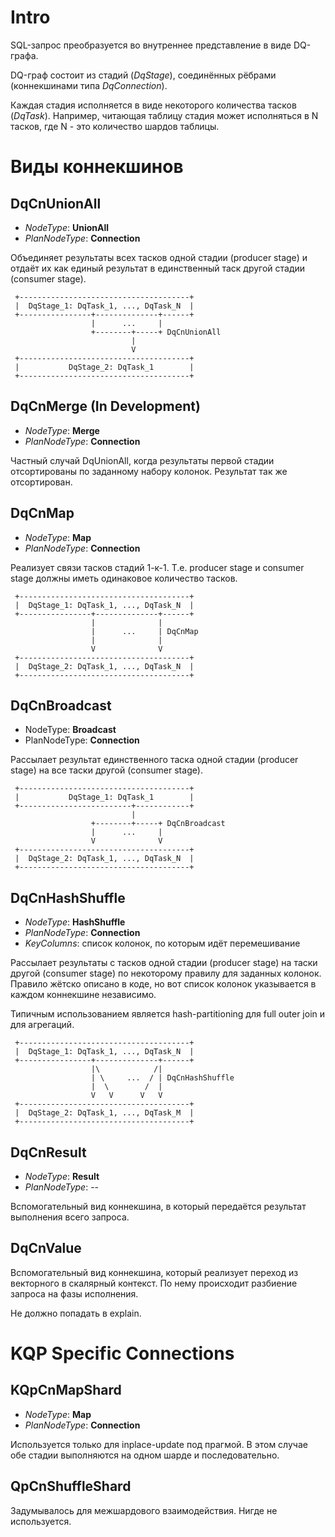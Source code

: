 # Intro
SQL-запрос преобразуется во внутреннее представление в виде DQ-графа.

DQ-граф состоит из стадий (_DqStage_), соединённых рёбрами (коннекшинами типа _DqConnection_).

Каждая стадия исполняется в виде некоторого количества тасков (_DqTask_). Например, читающая таблицу стадия может
исполняться в N тасков, где N - это количество шардов таблицы.

# Виды коннекшинов

## DqCnUnionAll
* _NodeType_: **UnionAll**
* _PlanNodeType_: **Connection**

Объединяет результаты всех тасков одной стадии (producer stage) и отдаёт их как единый результат в единственный таск
другой стадии (consumer stage).
```
 +--------------------------------------+
 |  DqStage_1: DqTask_1, ..., DqTask_N  |
 +----------------+--------------+------+
                  |      ...     |
                  +--------+-----+ DqCnUnionAll
                           |
                           V
 +--------------------------------------+
 |           DqStage_2: DqTask_1        |
 +--------------------------------------+
```

## DqCnMerge (In Development)
* _NodeType_: **Merge**
* _PlanNodeType_: **Connection**

Частный случай DqUnionAll, когда результаты первой стадии отсортированы по заданному набору колонок. Результат так же
отсортирован.


## DqCnMap
* _NodeType_: **Map**
* _PlanNodeType_: **Connection**

Реализует связи тасков стадий 1-к-1. Т.е. producer stage и consumer stage должны иметь одинаковое количество тасков.
```
 +--------------------------------------+
 |  DqStage_1: DqTask_1, ..., DqTask_N  |
 +----------------+--------------+------+
                  |              |
                  |      ...     | DqCnMap
                  |              |
                  V              V
 +--------------------------------------+
 |  DqStage_2: DqTask_1, ..., DqTask_N  |
 +--------------------------------------+
```

## DqCnBroadcast
* NodeType: **Broadcast**
* PlanNodeType: **Connection**

Рассылает результат единственного таска одной стадии (producer stage) на все таски другой (consumer stage).
```
 +--------------------------------------+
 |           DqStage_1: DqTask_1        |
 +-------------------------+------------+
                           |
                  +--------+-----+ DqCnBroadcast
                  |      ...     |
                  V              V
 +--------------------------------------+
 |  DqStage_2: DqTask_1, ..., DqTask_N  |
 +--------------------------------------+
```

## DqCnHashShuffle
* _NodeType_: **HashShuffle**
* _PlanNodeType_: **Connection**
* _KeyColumns_: список колонок, по которым идёт перемешивание

Рассылает результаты с тасков одной стадии (producer stage) на таски другой (consumer stage) по некоторому правилу для
заданных колонок. Правило жётско описано в коде, но вот список колонок указывается в каждом коннекшине независимо.

Типичным использованием является hash-partitioning для full outer join и для агрегаций.
```
 +--------------------------------------+
 |  DqStage_1: DqTask_1, ..., DqTask_N  |
 +----------------+--------------+------+
                  |\            /|
                  | \     ...  / | DqCnHashShuffle
                  |  \        /  |
                  V   V      V   V
 +--------------------------------------+
 |  DqStage_2: DqTask_1, ..., DqTask_M  |
 +--------------------------------------+
```

## DqCnResult
* _NodeType_: **Result**
* _PlanNodeType_: --

Вспомогательный вид коннекшина, в который передаётся результат выполнения всего запроса.

## DqCnValue
Вспомогательный вид коннекшина, который реализует переход из векторного в скалярный контекст. По нему происходит
разбиение запроса на фазы исполнения.

Не должно попадать в explain.


# KQP Specific Connections

## KQpCnMapShard
* _NodeType_: **Map**
* _PlanNodeType_: **Connection**

Используется только для inplace-update под прагмой. В этом случае обе стадии выполняются на одном шарде и последовательно.

## QpCnShuffleShard
Задумывалось для межшардового взаимодействия. Нигде не используется.
